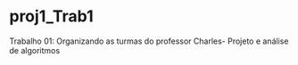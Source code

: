 # proj1_Trab1
Trabalho 01: Organizando as turmas do professor Charles-  Projeto e análise de algoritmos
